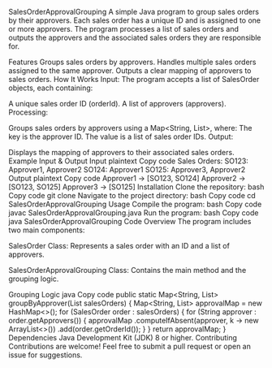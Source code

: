 SalesOrderApprovalGrouping
A simple Java program to group sales orders by their approvers. Each sales order has a unique ID and is assigned to one or more approvers. The program processes a list of sales orders and outputs the approvers and the associated sales orders they are responsible for.

Features
Groups sales orders by approvers.
Handles multiple sales orders assigned to the same approver.
Outputs a clear mapping of approvers to sales orders.
How It Works
Input: The program accepts a list of SalesOrder objects, each containing:

A unique sales order ID (orderId).
A list of approvers (approvers).
Processing:

Groups sales orders by approvers using a Map<String, List<String>>, where:
The key is the approver ID.
The value is a list of sales order IDs.
Output:

Displays the mapping of approvers to their associated sales orders.
Example Input & Output
Input
plaintext
Copy code
Sales Orders:
  SO123: Approver1, Approver2
  SO124: Approver1
  SO125: Approver3, Approver2
Output
plaintext
Copy code
Approver1 -> [SO123, SO124]
Approver2 -> [SO123, SO125]
Approver3 -> [SO125]
Installation
Clone the repository:
bash
Copy code
git clone <repository-url>
Navigate to the project directory:
bash
Copy code
cd SalesOrderApprovalGrouping
Usage
Compile the program:
bash
Copy code
javac SalesOrderApprovalGrouping.java
Run the program:
bash
Copy code
java SalesOrderApprovalGrouping
Code Overview
The program includes two main components:

SalesOrder Class: Represents a sales order with an ID and a list of approvers.

SalesOrderApprovalGrouping Class: Contains the main method and the grouping logic.

Grouping Logic
java
Copy code
public static Map<String, List<String>> groupByApprover(List<SalesOrder> salesOrders) {
    Map<String, List<String>> approvalMap = new HashMap<>();
    for (SalesOrder order : salesOrders) {
        for (String approver : order.getApprovers()) {
            approvalMap
                    .computeIfAbsent(approver, k -> new ArrayList<>())
                    .add(order.getOrderId());
        }
    }
    return approvalMap;
}
Dependencies
Java Development Kit (JDK) 8 or higher.
Contributing
Contributions are welcome! Feel free to submit a pull request or open an issue for suggestions.
